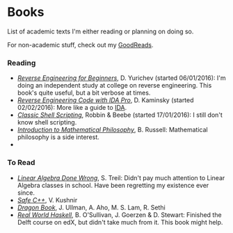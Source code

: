 # Books
List of academic texts I'm either reading or planning on doing so.

For non-academic stuff, check out my [GoodReads](https://www.goodreads.com/user/show/36977935-tarun-verma).
### Reading
- [*Reverse Engineering for Beginners*](http://beginners.re/), D. Yurichev (started 06/01/2016): I'm doing an independent study at college on reverse engineering. This book's quite useful, but a bit verbose at times.
- [*Reverse Engineering Code with IDA Pro*](http://www.amazon.com/Reverse-Engineering-Code-IDA-Pro/dp/159749237X), D. Kaminsky (started 02/02/2016): More like a guide to [IDA](https://www.hex-rays.com/products/ida/).
- [*Classic Shell Scripting*](http://www.amazon.com/Classic-Shell-Scripting-Arnold-Robbins/dp/0596005954), Robbin & Beebe (started 17/01/2016): I still don't know shell scripting.
- [*Introduction to Mathematical Philosophy*](http://www.amazon.com/Introduction-Mathematical-Philosophy-Bertrand-Russell/dp/1420938401), B. Russell: Mathematical philosophy is a side interest.
- 
### To Read
- [*Linear Algebra Done Wrong*](https://www.math.brown.edu/~treil/papers/LADW/LADW.html), S. Treil: Didn't pay much attention to Linear Algebra classes in school. Have been regretting my existence ever since.
- [*Safe C++*](http://www.amazon.com/Safe-How-avoid-common-mistakes-ebook/dp/B00885RVNS), V. Kushnir
- [*Dragon Book*](http://www.amazon.com/Safe-How-avoid-common-mistakes-ebook/dp/B00885RVNS), J. Ullman, A. Aho, M. S. Lam, R. Sethi
- [*Real World Haskell*](http://www.amazon.com/Real-World-Haskell-Bryan-OSullivan/dp/0596514980), B. O'Sullivan, J. Goerzen & D. Stewart: Finished the Delft course on edX, but didn't take much from it. This book might help.
